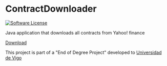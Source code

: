 # ContractDownloader
[![Software License](https://img.shields.io/badge/license-MIT-brightgreen.svg?style=flat-square)](LICENSE)

Java application that downloads all contracts from Yahoo! finance

[Download](https://github.com/yrodrigez/ContractDownloader/blob/master/out/artifacts/ContractDownloader_jar/ContractDownloader.jar)

This project is part of a "End of Degree Project" developed to  [Universidad de Vigo](http://www.uvigo.gal/uvigo_en/index.html)
